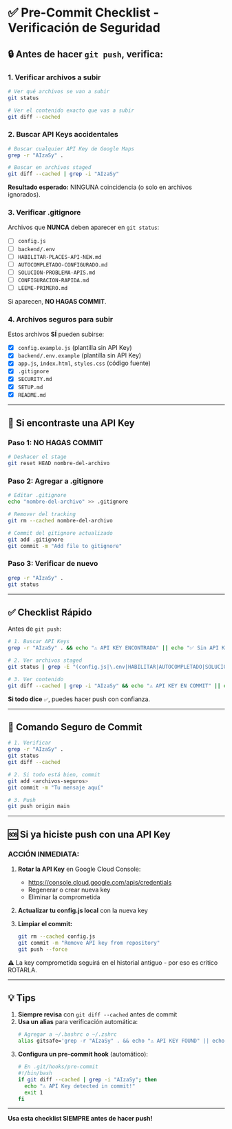 # ✅ Pre-Commit Checklist - Verificación de Seguridad

## 🔒 Antes de hacer `git push`, verifica:

### **1. Verificar archivos a subir**

```bash
# Ver qué archivos se van a subir
git status

# Ver el contenido exacto que vas a subir
git diff --cached
```

### **2. Buscar API Keys accidentales**

```bash
# Buscar cualquier API Key de Google Maps
grep -r "AIzaSy" .

# Buscar en archivos staged
git diff --cached | grep -i "AIzaSy"
```

**Resultado esperado:** NINGUNA coincidencia (o solo en archivos ignorados).

### **3. Verificar .gitignore**

Archivos que **NUNCA** deben aparecer en `git status`:

- [ ] `config.js`
- [ ] `backend/.env`
- [ ] `HABILITAR-PLACES-API-NEW.md`
- [ ] `AUTOCOMPLETADO-CONFIGURADO.md`
- [ ] `SOLUCION-PROBLEMA-APIS.md`
- [ ] `CONFIGURACION-RAPIDA.md`
- [ ] `LEEME-PRIMERO.md`

Si aparecen, **NO HAGAS COMMIT**.

### **4. Archivos seguros para subir**

Estos archivos **SÍ** pueden subirse:

- [x] `config.example.js` (plantilla sin API Key)
- [x] `backend/.env.example` (plantilla sin API Key)
- [x] `app.js`, `index.html`, `styles.css` (código fuente)
- [x] `.gitignore`
- [x] `SECURITY.md`
- [x] `SETUP.md`
- [x] `README.md`

---

## 🚨 Si encontraste una API Key

### **Paso 1: NO HAGAS COMMIT**

```bash
# Deshacer el stage
git reset HEAD nombre-del-archivo
```

### **Paso 2: Agregar a .gitignore**

```bash
# Editar .gitignore
echo "nombre-del-archivo" >> .gitignore

# Remover del tracking
git rm --cached nombre-del-archivo

# Commit del gitignore actualizado
git add .gitignore
git commit -m "Add file to gitignore"
```

### **Paso 3: Verificar de nuevo**

```bash
grep -r "AIzaSy" .
git status
```

---

## ✅ Checklist Rápido

Antes de `git push`:

```bash
# 1. Buscar API Keys
grep -r "AIzaSy" . && echo "⚠️ API KEY ENCONTRADA" || echo "✅ Sin API Keys"

# 2. Ver archivos staged
git status | grep -E "(config.js|\.env|HABILITAR|AUTOCOMPLETADO|SOLUCION)" && echo "⚠️ ARCHIVO SENSIBLE" || echo "✅ Archivos seguros"

# 3. Ver contenido
git diff --cached | grep -i "AIzaSy" && echo "⚠️ API KEY EN COMMIT" || echo "✅ Commit seguro"
```

**Si todo dice** `✅`, puedes hacer push con confianza.

---

## 📝 Comando Seguro de Commit

```bash
# 1. Verificar
grep -r "AIzaSy" .
git status
git diff --cached

# 2. Si todo está bien, commit
git add <archivos-seguros>
git commit -m "Tu mensaje aquí"

# 3. Push
git push origin main
```

---

## 🆘 Si ya hiciste push con una API Key

### **ACCIÓN INMEDIATA:**

1. **Rotar la API Key** en Google Cloud Console:
   - https://console.cloud.google.com/apis/credentials
   - Regenerar o crear nueva key
   - Eliminar la comprometida

2. **Actualizar tu config.js local** con la nueva key

3. **Limpiar el commit:**
   ```bash
   git rm --cached config.js
   git commit -m "Remove API key from repository"
   git push --force
   ```

⚠️ La key comprometida seguirá en el historial antiguo - por eso es crítico ROTARLA.

---

## 💡 Tips

1. **Siempre revisa** con `git diff --cached` antes de commit
2. **Usa un alias** para verificación automática:
   ```bash
   # Agregar a ~/.bashrc o ~/.zshrc
   alias gitsafe='grep -r "AIzaSy" . && echo "⚠️ API KEY FOUND" || echo "✅ Safe to commit"'
   ```
3. **Configura un pre-commit hook** (automático):
   ```bash
   # En .git/hooks/pre-commit
   #!/bin/bash
   if git diff --cached | grep -i "AIzaSy"; then
     echo "⚠️ API Key detected in commit!"
     exit 1
   fi
   ```

---

**Usa esta checklist SIEMPRE antes de hacer push!**
